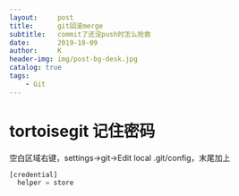 ```yaml
---
layout:     post
title:      git回滚merge
subtitle:   commit了还没push时怎么抢救
date:       2019-10-09
author:     K
header-img: img/post-bg-desk.jpg
catalog: true
tags:
    - Git
---
```


# tortoisegit 记住密码

空白区域右键，settings->git->Edit local .git/config，末尾加上

```js
[credential]
  helper = store
```
